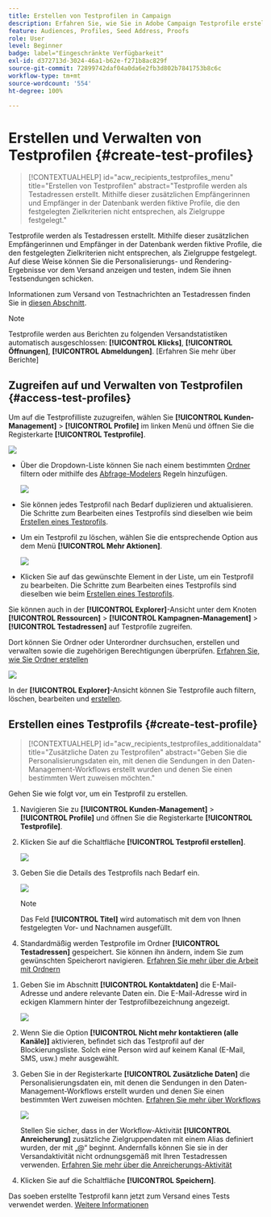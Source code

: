 ```yaml
---
title: Erstellen von Testprofilen in Campaign
description: Erfahren Sie, wie Sie in Adobe Campaign Testprofile erstellen und verwalten.
feature: Audiences, Profiles, Seed Address, Proofs
role: User
level: Beginner
badge: label="Eingeschränkte Verfügbarkeit"
exl-id: d372713d-3024-46a1-b62e-f271b8ac829f
source-git-commit: 72899742daf04a0da6e2fb3d802b7841753b8c6c
workflow-type: tm+mt
source-wordcount: '554'
ht-degree: 100%

---
```


# Erstellen und Verwalten von Testprofilen {#create-test-profiles}

>[!CONTEXTUALHELP]
>id="acw_recipients_testprofiles_menu"
>title="Erstellen von Testprofilen"
>abstract="Testprofile werden als Testadressen erstellt. Mithilfe dieser zusätzlichen Empfängerinnen und Empfänger in der Datenbank werden fiktive Profile, die den festgelegten Zielkriterien nicht entsprechen, als Zielgruppe festgelegt."

Testprofile werden als Testadressen erstellt. Mithilfe dieser zusätzlichen Empfängerinnen und Empfänger in der Datenbank werden fiktive Profile, die den festgelegten Zielkriterien nicht entsprechen, als Zielgruppe festgelegt. Auf diese Weise können Sie die Personalisierungs- und Rendering-Ergebnisse vor dem Versand anzeigen und testen, indem Sie ihnen Testsendungen schicken.

<!--Learn more on test profiles in the [Campaign v8 (client console) documentation](https://experienceleague.adobe.com/docs/campaign/campaign-v8/audience/add-profiles/test-profiles.html){target="_blank"}.-->

Informationen zum Versand von Testnachrichten an Testadressen finden Sie in [diesen Abschnitt](../preview-test/test-deliveries.md#test-profiles).

>[!NOTE]
>
>Testprofile werden aus Berichten zu folgenden Versandstatistiken automatisch ausgeschlossen: **[!UICONTROL Klicks]**, **[!UICONTROL Öffnungen]**, **[!UICONTROL Abmeldungen]**. [Erfahren Sie mehr über Berichte]

## Zugreifen auf und Verwalten von Testprofilen {#access-test-profiles}

Um auf die Testprofilliste zuzugreifen, wählen Sie **[!UICONTROL Kunden-Management]** > **[!UICONTROL Profile]** im linken Menü und öffnen Sie die Registerkarte **[!UICONTROL Testprofile]**.

![](assets/test-profile-list.png)

* Über die Dropdown-Liste können Sie nach einem bestimmten [Ordner](../get-started/permissions.md#folders) filtern oder mithilfe des [Abfrage-Modelers](../query/query-modeler-overview.md) Regeln hinzufügen.

  ![](assets/test-profile-list-filters.png)

* Sie können jedes Testprofil nach Bedarf duplizieren und aktualisieren. Die Schritte zum Bearbeiten eines Testprofils sind dieselben wie beim [Erstellen eines Testprofils](#create-test-profile).

* Um ein Testprofil zu löschen, wählen Sie die entsprechende Option aus dem Menü **[!UICONTROL Mehr Aktionen]**.

  ![](assets/test-profile-list-delete.png)

* Klicken Sie auf das gewünschte Element in der Liste, um ein Testprofil zu bearbeiten. Die Schritte zum Bearbeiten eines Testprofils sind dieselben wie beim [Erstellen eines Testprofils](#create-test-profile).

Sie können auch in der **[!UICONTROL Explorer]**-Ansicht unter dem Knoten **[!UICONTROL Ressourcen]** > **[!UICONTROL Kampagnen-Management]** > **[!UICONTROL Testadressen]** auf Testprofile zugreifen.

Dort können Sie Ordner oder Unterordner durchsuchen, erstellen und verwalten sowie die zugehörigen Berechtigungen überprüfen. [Erfahren Sie, wie Sie Ordner erstellen](../get-started/permissions.md#folders)

![](assets/test-profiles-folders.png)

In der **[!UICONTROL Explorer]**-Ansicht können Sie Testprofile auch filtern, löschen, bearbeiten und [erstellen](#create-test-profile).

## Erstellen eines Testprofils {#create-test-profile}

>[!CONTEXTUALHELP]
>id="acw_recipients_testprofiles_additionaldata"
>title="Zusätzliche Daten zu Testprofilen"
>abstract="Geben Sie die Personalisierungsdaten ein, mit denen die Sendungen in den Daten-Management-Workflows erstellt wurden und denen Sie einen bestimmten Wert zuweisen möchten."

Gehen Sie wie folgt vor, um ein Testprofil zu erstellen.

1. Navigieren Sie zu **[!UICONTROL Kunden-Management]** > **[!UICONTROL Profile]** und öffnen Sie die Registerkarte **[!UICONTROL Testprofile]**.

1. Klicken Sie auf die Schaltfläche **[!UICONTROL Testprofil erstellen]**.

   ![](assets/test-profile-create.png)

1. Geben Sie die Details des Testprofils nach Bedarf ein. <!--Most of the fields are the same as when creating profiles. [Learn more]-->

   ![](assets/test-profile-details.png)

   >[!NOTE]
   >
   >Das Feld **[!UICONTROL Titel]** wird automatisch mit dem von Ihnen festgelegten Vor- und Nachnamen ausgefüllt.

1. Standardmäßig werden Testprofile im Ordner **[!UICONTROL Testadressen]** gespeichert. Sie können ihn ändern, indem Sie zum gewünschten Speicherort navigieren. [Erfahren Sie mehr über die Arbeit mit Ordnern](../get-started/permissions.md#folders)

   <!--![](assets/test-profile-folder.png)-->

<!--
You do not need to enter all fields of each tab when creating a seed address. Missing personalization elements are entered randomly during delivery analysis. (Not valid?)
-->

1. Geben Sie im Abschnitt **[!UICONTROL Kontaktdaten]** die E-Mail-Adresse und andere relevante Daten ein. Die E-Mail-Adresse wird in eckigen Klammern hinter der Testprofilbezeichnung angezeigt.

   ![](assets/test-profile-address.png)

1. Wenn Sie die Option **[!UICONTROL Nicht mehr kontaktieren (alle Kanäle)]** aktivieren, befindet sich das Testprofil auf der Blockierungsliste. Solch eine Person wird auf keinem Kanal (E-Mail, SMS, usw.) mehr ausgewählt.

1. Geben Sie in der Registerkarte **[!UICONTROL Zusätzliche Daten]** die Personalisierungsdaten ein, mit denen die Sendungen in den Daten-Management-Workflows erstellt wurden und denen Sie einen bestimmten Wert zuweisen möchten. [Erfahren Sie mehr über Workflows](../workflows/gs-workflows.md)

   ![](assets/test-profile-additional-data.png)

   Stellen Sie sicher, dass in der Workflow-Aktivität **[!UICONTROL Anreicherung]** zusätzliche Zielgruppendaten mit einem Alias definiert wurden, der mit „@“ beginnt. Andernfalls können Sie sie in der Versandaktivität nicht ordnungsgemäß mit Ihren Testadressen verwenden. [Erfahren Sie mehr über die Anreicherungs-Aktivität](../workflows/activities/enrichment.md)

1. Klicken Sie auf die Schaltfläche **[!UICONTROL Speichern]**.

Das soeben erstellte Testprofil kann jetzt zum Versand eines Tests verwendet werden. [Weitere Informationen](../preview-test/test-deliveries.md#test-profiles)

<!--Use test profiles in Direct mail? cf v7/v8-->
